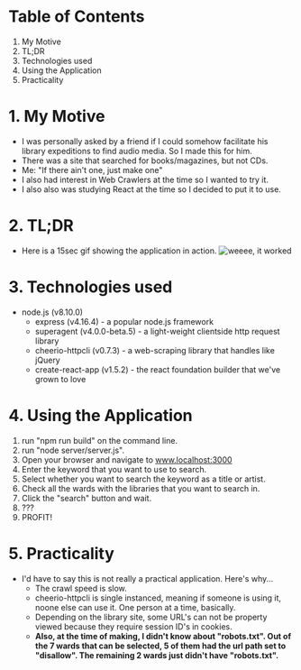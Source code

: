 # Table of Contents
1. My Motive
1. TL;DR
1. Technologies used
1. Using the Application
1. Practicality

# 1. My Motive
- I was personally asked by a friend if I could somehow facilitate his library expeditions to find audio media. So I made this for him.
- There was a site that searched for books/magazines, but not CDs.
- Me: "If there ain't one, just make one"
- I also had interest in Web Crawlers at the time so I wanted to try it.
- I also also was studying React at the time so I decided to put it to use.

# 2. TL;DR
- Here is a 15sec gif showing the application in action.
![weeee, it worked](https://qiita-image-store.s3.amazonaws.com/0/317253/5725c670-8f15-0987-731b-82216f141887.gif)

# 3. Technologies used
- node.js (v8.10.0)
    - express (v4.16.4) - a popular node.js framework
    - superagent (v4.0.0-beta.5) - a light-weight clientside http request library
    - cheerio-httpcli (v0.7.3) - a web-scraping library that handles like jQuery
    - create-react-app (v1.5.2) - the react foundation builder that we've grown to love

# 4. Using the Application
1. run "npm run build" on the command line.
1. run "node server/server.js".
1. Open your browser and navigate to www.localhost:3000
1. Enter the keyword that you want to use to search.
1. Select whether you want to search the keyword as a title or artist.
1. Check all the wards with the libraries that you want to search in.
1. Click the "search" button and wait.
1. ???
1. PROFIT!

# 5. Practicality
- I'd have to say this is not really a practical application. Here's why...
    - The crawl speed is slow.
    - cheerio-httpcli is single instanced, meaning if someone is using it, noone else can use it. One person at a time, basically.
    - Depending on the library site, some URL's can not be property viewed because they require session ID's in cookies.
    - **Also, at the time of making, I didn't know about "robots.txt". Out of the 7 wards that can be selected, 5 of them had the url path set to "disallow". The remaining 2 wards just didn't have "robots.txt".**
